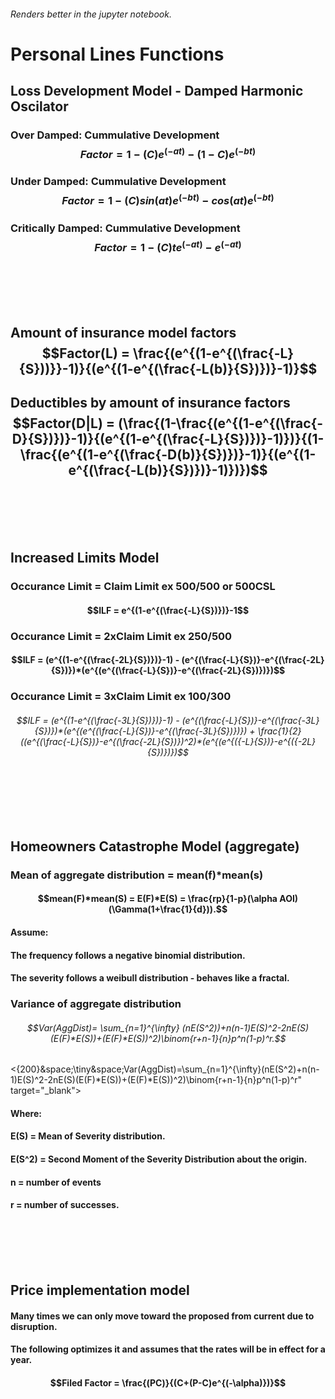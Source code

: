 ###### Renders better in the jupyter notebook.

# Personal Lines Functions

## Loss Development Model - Damped Harmonic Oscilator
### Over Damped: Cummulative Development $$Factor = 1-(C)e^{(-at)}-(1-C)e^{(-bt)}$$ 
### Under Damped: Cummulative Development  $$Factor =  1-(C)sin(at)e^{(-bt)}-cos(at)e^{(-bt)}$$ 
### Critically Damped: Cummulative Development $$Factor =  1-(C)te^{(-at)}-e^{(-at)}$$  

<br>
<br>
<br>
<br>

## Amount of insurance model factors $$Factor(L) = \frac{(e^{(1-e^{(\frac{-L}{S}))}}-1)}{(e^{(1-e^{(\frac{-L(b)}{S})})}-1)}$$
## Deductibles by amount of insurance factors $$Factor(D|L) = (\frac{(1-\frac{(e^{(1-e^{(\frac{-D}{S})})}-1)}{(e^{(1-e^{(\frac{-L}{S})})}-1)})}{(1-\frac{(e^{(1-e^{(\frac{-D(b)}{S})})}-1)}{(e^{(1-e^{(\frac{-L(b)}{S})})}-1)})})$$

<br>
<br>
<br>
<br>

## Increased Limits Model
### Occurance Limit = Claim Limit ex 500/500 or 500CSL
#### $$ILF = e^{(1-e^{(\frac{-L}{S})})}-1$$
### Occurance Limit = 2xClaim Limit ex 250/500
#### $$ILF = (e^{(1-e^{(\frac{-2L}{S})})}-1) - (e^{(\frac{-L}{S})}-e^{(\frac{-2L}{S})})*(e^{(e^{(\frac{-L}{S})}-e^{(\frac{-2L}{S})})})$$
### Occurance Limit = 3xClaim Limit ex 100/300
###### $$ILF = (e^{(1-e^{(\frac{-3L}{S})})}-1) - (e^{(\frac{-L}{S})}-e^{(\frac{-3L}{S})})*(e^{(e^{(\frac{-L}{S})}-e^{(\frac{-3L}{S})})}) + \frac{1}{2}((e^{(\frac{-L}{S})}-e^{(\frac{-2L}{S})})^2)*(e^{(e^{({-L}{S})}-e^{({-2L}{S})})})$$

<br>
<br>
<br>
<br>

## Homeowners Catastrophe Model (aggregate)
### Mean of aggregate distribution = mean(f)*mean(s)
#### $$mean(F)*mean(S) = E(F)*E(S) = \frac{rp}{1-p}(\alpha AOI)(\Gamma(1+\frac{1}{d})).$$
#### Assume: 
#### The frequency follows a negative binomial distribution.
#### The severity follows a weibull distribution - behaves like a fractal. 
### Variance of aggregate distribution 
###### $$Var(AggDist)= \sum_{n=1}^{\infty} (nE(S^2))+n(n-1)E(S)^2-2nE(S)(E(F)*E(S))+(E(F)*E(S))^2)\binom{r+n-1}{n}p^n(1-p)^r.$$ 
<{200}&space;\tiny&space;Var(AggDist)=\sum_{n=1}^{\infty}(nE(S^2)&plus;n(n-1)E(S)^2-2nE(S)(E(F)*E(S))&plus;(E(F)*E(S))^2)\binom{r&plus;n-1}{n}p^n(1-p)^r" target="_blank">
#### Where:  
#### E(S) = Mean of Severity distribution.
#### E(S^2) = Second Moment of the Severity Distribution about the origin.
#### n = number of events 
#### r = number of successes.

<br>
<br>
<br>
<br>

## Price implementation model
#### Many times we can only move toward the proposed from current due to disruption.
#### The following optimizes it and assumes that the rates will be in effect for a year.  
#### $$Filed Factor = \frac{(PC)}{(C+(P-C)e^{(-\alpha)})}$$

<br>
<br>
<br>
<br>
